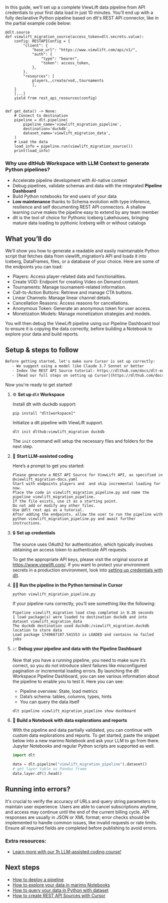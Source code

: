 In this guide, we'll set up a complete ViewLift data pipeline from API credentials to your first data load in just 10 minutes. You'll end up with a fully declarative Python pipeline based on dlt's REST API connector, like in the partial example code below:

```python-outcome
@dlt.source
def viewlift_migration_source(access_token=dlt.secrets.value):
    config: RESTAPIConfig = {
        "client": {
            "base_url": "https://www.viewlift.com/api/v1/",
            "auth": {
                "type": "bearer",
                "token": access_token,
            },
        },
        "resources": [
            players,,create/vod,,tournaments
            ],
    }
    [...]
    yield from rest_api_resources(config)


def get_data() -> None:
    # Connect to destination
    pipeline = dlt.pipeline(
        pipeline_name='viewlift_migration_pipeline',
        destination='duckdb',
        dataset_name='viewlift_migration_data', 
    )
    # Load the data
    load_info = pipeline.run(viewlift_migration_source())
    print(load_info) 
```

### Why use dltHub Workspace with LLM Context to generate Python pipelines?

- Accelerate pipeline development with AI-native context
- Debug pipelines, validate schemas and data with the integrated **Pipeline Dashboard**
- Build Python notebooks for end users of your data
- **Low maintenance** thanks to Schema evolution with type inference, resilience and self documenting REST API connectors. A shallow learning curve makes the pipeline easy to extend by any team member
- dlt is the tool of choice for Pythonic Iceberg Lakehouses, bringing mature data loading to pythonic Iceberg with or without catalogs

## What you’ll do

We’ll show you how to generate a readable and easily maintainable Python script that fetches data from viewlift_migration’s API and loads it into Iceberg, DataFrames, files, or a database of your choice. Here are some of the endpoints you can load:

- Players: Access player-related data and functionalities.
- Create VOD: Endpoint for creating Video on Demand content.
- Tournaments: Manage tournament-related information.
- Call-to-Action Buttons: Retrieve and manage CTA buttons.
- Linear Channels: Manage linear channel details.
- Cancellation Reasons: Access reasons for cancellations.
- Anonymous Token: Generate an anonymous token for user access.
- Monetization Models: Manage monetization strategies and models.

You will then debug the ViewLift pipeline using our Pipeline Dashboard tool to ensure it is copying the data correctly, before building a Notebook to explore your data and build reports.

## Setup & steps to follow

```default
Before getting started, let's make sure Cursor is set up correctly:
   - We suggest using a model like Claude 3.7 Sonnet or better
   - Index the REST API Source tutorial: https://dlthub.com/docs/dlt-ecosystem/verified-sources/rest_api/ and add it to context as **@dlt rest api**
   - [Read our full steps on setting up Cursor](https://dlthub.com/docs/dlt-ecosystem/llm-tooling/cursor-restapi#23-configuring-cursor-with-documentation)
```

Now you're ready to get started!

1. ⚙️ **Set up `dlt` Workspace**
    
    Install dlt with duckdb support:
    ```shell
    pip install "dlt[workspace]"
    ```

    Initialize a dlt pipeline with ViewLift support.
    ```shell
    dlt init dlthub:viewlift_migration duckdb
    ```

    The `init` command will setup the necessary files and folders for the next step.
    
2. 🤠 **Start LLM-assisted coding**
    
    Here’s a prompt to get you started:
    
    ```prompt
    Please generate a REST API Source for ViewLift API, as specified in @viewlift_migration-docs.yaml 
    Start with endpoints players and  and skip incremental loading for now. 
    Place the code in viewlift_migration_pipeline.py and name the pipeline viewlift_migration_pipeline. 
    If the file exists, use it as a starting point. 
    Do not add or modify any other files. 
    Use @dlt rest api as a tutorial. 
    After adding the endpoints, allow the user to run the pipeline with python viewlift_migration_pipeline.py and await further instructions.
    ```

    
3. 🔒 **Set up credentials** 
    
    The source uses OAuth2 for authentication, which typically involves obtaining an access token to authenticate API requests.
    
    To get the appropriate API keys, please visit the original source at https://www.viewlift.com/.
    If you want to protect your environment secrets in a production environment, look into [setting up credentials with dlt](https://dlthub.com/docs/walkthroughs/add_credentials).
    
4. 🏃‍♀️ **Run the pipeline in the Python terminal in Cursor**
    
    ```shell
    python viewlift_migration_pipeline.py
    ```
    
    If your pipeline runs correctly, you’ll see something like the following:
    
    ```shell
    Pipeline viewlift_migration load step completed in 0.26 seconds
    1 load package(s) were loaded to destination duckdb and into dataset viewlift_migration_data
    The duckdb destination used duckdb:/viewlift_migration.duckdb location to store data
    Load package 1749667187.541553 is LOADED and contains no failed jobs
    ```
    
5. 📈 **Debug your pipeline and data with the Pipeline Dashboard**

    Now that you have a running pipeline, you need to make sure it’s correct, so you do not introduce silent failures like misconfigured pagination or incremental loading errors. By launching the dlt Workspace Pipeline Dashboard, you can see various information about the pipeline to enable you to test it. Here you can see:
    - Pipeline overview: State, load metrics
    - Data’s schema: tables, columns, types, hints
    - You can query the data itself
    
    ```shell
    dlt pipeline viewlift_migration_pipeline show dashboard
    ```
    
6. 🐍 **Build a Notebook with data explorations and reports**

    With the pipeline and data partially validated, you can continue with custom data explorations and reports. To get started, paste the snippet below into a new marimo Notebook and ask your LLM to go from there. Jupyter Notebooks and regular Python scripts are supported as well.

    
    ```python
    import dlt

   data = dlt.pipeline("viewlift_migration_pipeline").dataset()
   # get layer table as Pandas frame
   data.layer.df().head()
    ```

## Running into errors?

It's crucial to verify the accuracy of URLs and query string parameters to maintain user experience. Users are able to cancel subscriptions anytime, and access may continue until the end of the current billing cycle. API responses are usually in JSON or XML format; error checks should be implemented to handle common issues, like invalid requests or rate limits. Ensure all required fields are completed before publishing to avoid errors.

### Extra resources:

- [Learn more with our 1h LLM-assisted coding course!](https://www.youtube.com/watch?v=GGid70rnJuM)

## Next steps

- [How to deploy a pipeline](https://dlthub.com/docs/walkthroughs/deploy-a-pipeline)
- [How to explore your data in marimo Notebooks](https://dlthub.com/docs/general-usage/dataset-access/marimo)
- [How to query your data in Python with dataset](https://dlthub.com/docs/general-usage/dataset-access/dataset)
- [How to create REST API Sources with Cursor](https://dlthub.com/docs/dlt-ecosystem/llm-tooling/cursor-restapi)
